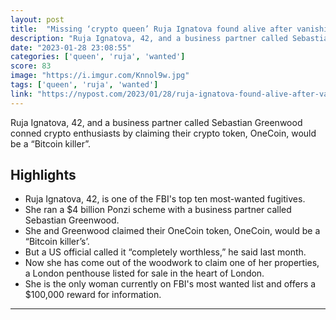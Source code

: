 ```yaml
---
layout: post
title:  "Missing ‘crypto queen’ Ruja Ignatova found alive after vanishing 5 years ago"
description: "Ruja Ignatova, 42, and a business partner called Sebastian Greenwood conned crypto enthusiasts by claiming their crypto token, OneCoin, would be a “Bitcoin killer”."
date: "2023-01-28 23:08:55"
categories: ['queen', 'ruja', 'wanted']
score: 83
image: "https://i.imgur.com/Knnol9w.jpg"
tags: ['queen', 'ruja', 'wanted']
link: "https://nypost.com/2023/01/28/ruja-ignatova-found-alive-after-vanishing-5-years-ago/"
---
```


Ruja Ignatova, 42, and a business partner called Sebastian Greenwood conned crypto enthusiasts by claiming their crypto token, OneCoin, would be a “Bitcoin killer”.

## Highlights

- Ruja Ignatova, 42, is one of the FBI's top ten most-wanted fugitives.
- She ran a $4 billion Ponzi scheme with a business partner called Sebastian Greenwood.
- She and Greenwood claimed their OneCoin token, OneCoin, would be a “Bitcoin killer’s’.
- But a US official called it “completely worthless,” he said last month.
- Now she has come out of the woodwork to claim one of her properties, a London penthouse listed for sale in the heart of London.
- She is the only woman currently on FBI's most wanted list and offers a $100,000 reward for information.

---
